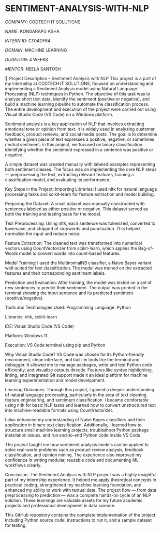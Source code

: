 # SENTIMENT-ANALYSIS-WITH-NLP

*COMPANY*: CODTECH IT SOLUTIONS

*NAME*: KONGARAPU ASHA 

*INTERN ID*: CT04DF84

*DOMAIN*: MACHINE LEARNING

*DURATION*: 4 WEEKS

*MENTOR*: NEELA SANTOSH

📌 Project Description – Sentiment Analysis with NLP
This project is a part of my internship at CODTECH IT SOLUTIONS, focused on understanding and implementing a Sentiment Analysis model using Natural Language Processing (NLP) techniques in Python. The objective of this task was to analyze short text data, identify the sentiment (positive or negative), and build a machine learning pipeline to automate the classification process. The entire development and execution of the project were carried out using Visual Studio Code (VS Code) on a Windows platform.

Sentiment analysis is a key application of NLP that involves extracting emotional tone or opinion from text. It is widely used in analyzing customer feedback, product reviews, and social media posts. The goal is to determine whether a given piece of text expresses a positive, negative, or sometimes neutral sentiment. In this project, we focused on binary classification: identifying whether the sentiment expressed in a sentence was positive or negative.

A simple dataset was created manually with labeled examples representing both sentiment classes. The focus was on implementing the core NLP steps — preprocessing the text, extracting relevant features, training a classification model, and evaluating its performance.

Key Steps in the Project:
Importing Libraries:
I used nltk for natural language processing tasks and scikit-learn for feature extraction and model building.

Preparing the Dataset:
A small dataset was manually constructed with sentences labeled as either positive or negative. This dataset served as both the training and testing base for the model.

Text Preprocessing:
Using nltk, each sentence was tokenized, converted to lowercase, and stripped of stopwords and punctuation. This helped normalize the input and reduce noise.

Feature Extraction:
The cleaned text was transformed into numerical vectors using CountVectorizer from scikit-learn, which applies the Bag-of-Words model to convert words into count-based features.

Model Training:
I used the MultinomialNB classifier, a Naive Bayes variant well-suited for text classification. The model was trained on the extracted features and their corresponding sentiment labels.

Prediction and Evaluation:
After training, the model was tested on a set of new sentences to predict their sentiment. The output was printed in the terminal showing the input sentence and its predicted sentiment (positive/negative).

Tools and Technologies Used:
Programming Language: Python

Libraries: nltk, scikit-learn

IDE: Visual Studio Code (VS Code)

Platform: Windows 11

Execution: VS Code terminal using pip and Python

Why Visual Studio Code?
VS Code was chosen for its Python-friendly environment, clean interface, and built-in tools like the terminal and debugger. It allowed me to manage packages, write and test Python code efficiently, and visualize outputs directly. Features like syntax highlighting, linting, and integrated Git support made it an ideal platform for machine learning experimentation and model development.

Learning Outcomes:
Through this project, I gained a deeper understanding of natural language processing, particularly in the area of text cleaning, feature engineering, and sentiment classification. I became comfortable using nltk for basic NLP tasks and learned how to convert unstructured text into machine-readable formats using CountVectorizer.

I also enhanced my understanding of Naive Bayes classifiers and their application in binary text classification. Additionally, I learned how to structure small machine learning projects, troubleshoot Python package installation issues, and run end-to-end Python code inside VS Code.

The project taught me how sentiment analysis models can be applied to solve real-world problems such as product review analysis, feedback classification, and opinion mining. The experience also improved my confidence in writing modular, reusable code and documenting ML workflows clearly.

Conclusion:
The Sentiment Analysis with NLP project was a highly insightful part of my internship experience. It helped me apply theoretical concepts in practical coding, strengthened my machine learning foundation, and enhanced my ability to work with textual data. The project flow — from data preprocessing to prediction — was a complete hands-on cycle of an NLP solution. These learnings are valuable assets for my future academic projects and professional development in data science.

This GitHub repository contains the complete implementation of the project, including Python source code, instructions to run it, and a sample dataset for testing.
